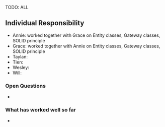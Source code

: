 TODO: ALL


## Individual Responsibility

* Annie: worked together with Grace on Entity classes, Gateway classes, SOLID principle
* Grace: worked together with Annie on Entity classes, Gateway classes, SOLID principle
* Taylan:
* Tien:
* Wesley:
* Will:


### Open Questions
*

### What has worked well so far
*


